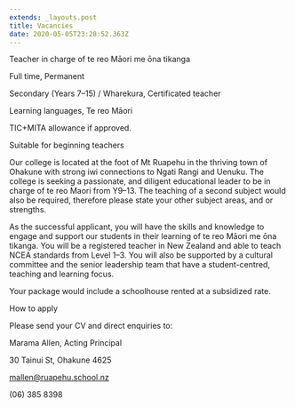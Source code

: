 ```yaml
---
extends: _layouts.post
title: Vacancies
date: 2020-05-05T23:28:52.363Z
---
```

Teacher in charge of te reo Māori me ōna tikanga

Full time, Permanent



Secondary (Years 7–15) / Wharekura, Certificated teacher



Learning languages, Te reo Māori

TIC+MITA allowance if approved.



Suitable for beginning teachers



Our college is located at the foot of Mt Ruapehu in the thriving town of Ohakune with strong iwi connections to Ngati Rangi and Uenuku. The college is seeking a passionate, and diligent educational leader to be in charge of te reo Maori from Y9–13. The teaching of a second subject would also be required, therefore please state your other subject areas, and or strengths.  



As the successful applicant, you will have the skills and knowledge to engage and support our students in their learning of te reo Māori me ōna tikanga. You will be a registered teacher in New Zealand and able to teach NCEA standards from Level 1–3. You will also be supported by a cultural committee and the senior leadership team that have a student-centred, teaching and learning focus.



Your package would include a schoolhouse rented at a subsidized rate. 



How to apply

Please send your CV and direct enquiries to:



Marama Allen, Acting Principal

30 Tainui St, Ohakune 4625

mallen@ruapehu.school.nz

(06) 385 8398
